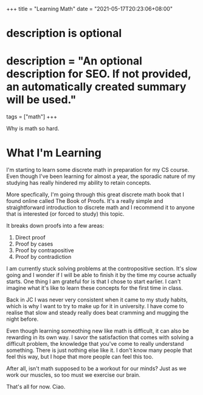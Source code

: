 +++
title = "Learning Math"
date = "2021-05-17T20:23:06+08:00"

#
# description is optional
#
# description = "An optional description for SEO. If not provided, an automatically created summary will be used."

tags = ["math"]
+++

Why is math so hard. 

# What I'm Learning

I'm starting to learn some discrete math in preparation for my CS course. Even though I've been learning for almost a year, the sporadic nature of my studying has really hindered my ability to retain concepts. 

More specfically, I'm going through this great discrete math book that I found online called The Book of Proofs. It's a really simple and straightforward introduction to discrete math and I recommend it to anyone that is interested (or forced to study) this topic. 

It breaks down proofs into a few areas: 

1. Direct proof
2. Proof by cases
3. Proof by contrapositive
4. Proof by contradiction

I am currently stuck solving problems at the contropositive section. It's slow going and I wonder if I will be able to finish it by the time my course actually starts. One thing I am grateful for is that I chose to start earlier. I can't imagine what it's like to learn these concepts for the first time in class. 

Back in JC I was never very consistent when it came to my study habits, which is why I want to try to make up for it in university. I have come to realise that slow and steady really does beat cramming and mugging the night before. 

Even though learning someothing new like math is difficult, it can also be rewarding in its own way. I savor the satisfaction that comes with solving a difficult problem, the knowledge that you've come to really understand something. There is just nothing else like it. I don't know many people that feel this way, but I hope that more people can feel this too. 

After all, isn't math supposed to be a workout for our minds? Just as we work our muscles, so too must we exercise our brain. 

That's all for now. Ciao.
